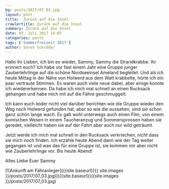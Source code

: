 ```yaml
---
bg: posts/2017/07_03.jpg
layout: post
title:  Zurück auf die Insel
crawlertitle: Zurück auf die Insel
summary: Zurück auf die Insel
date: 03. Juli 2017 14:07
categories: posts
tags: ['Sommerfreizeit 2017']
author: Sören Schröder
---
```


Hallo ihr Lieben, ich bin es wieder, Sammy, Sammy die Strandkrabbe. Ihr erinnert euch? Ich habe vor fast einem Jahr eine Gruppe junger Zauberlehrlinge auf die schöne Nordseeinsel Ameland begleitet. Und als ich heute Mittag in der Nähe von Holwerd aus dem Watt krabbelte, hörte ich ein paar vertraute Stimmen. Es waren auch viele neue dabei, aber einige konnte ich wiedererkennen. Da habe ich mich mal schnell an einen Rucksack gehangen und habe mich mit auf die Fähre geschmuggelt.

Ich kann euch leider nicht viel darüber berichten wie die Gruppe wieder den Weg nach Holwerd gefunden hat, aber so wie die aussahen, sind sie schon ganz schön lange wach. Es gab wohl unterwegs auch einen Film, von einem komischen Wesen in einem Taucheranzug und Sommersprossen haben sie geredet, vielleicht haben sie auf der Fahrt aber auch nur wild geträumt.

Jetzt werde ich mich mal schnell in den Rucksack verkriechen, nicht dass sie mich noch finden. Ich erzähle heute Abend dann wie der Tag weiter gegangen ist und was das für eine Gruppe ist, sie kommen mir aber nicht wie Zauberlehrlinge vor. Bis heute Abend!

Alles Liebe
Euer Sammy

[![Ankunft am Fähranleger]({{site.baseurl}}{{ site.images }}/posts/2017/07_03.jpg)]({{site.baseurl}}{{site.images }}/posts/2017/07_03.jpg)
